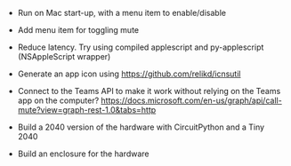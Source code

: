 * Run on Mac start-up, with a menu item to enable/disable

* Add menu item for toggling mute

* Reduce latency. Try using compiled applescript and
  py-applescript (NSAppleScript wrapper)

* Generate an app icon using
  https://github.com/relikd/icnsutil

* Connect to the Teams API to make it work without relying on the Teams app on the computer?
  https://docs.microsoft.com/en-us/graph/api/call-mute?view=graph-rest-1.0&tabs=http

* Build a 2040 version of the hardware with CircuitPython and a Tiny 2040

* Build an enclosure for the hardware
